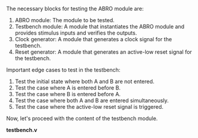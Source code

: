 The necessary blocks for testing the ABRO module are:
1. ABRO module: The module to be tested.
2. Testbench module: A module that instantiates the ABRO module and provides stimulus inputs and verifies the outputs.
3. Clock generator: A module that generates a clock signal for the testbench.
4. Reset generator: A module that generates an active-low reset signal for the testbench.

Important edge cases to test in the testbench:
1. Test the initial state where both A and B are not entered.
2. Test the case where A is entered before B.
3. Test the case where B is entered before A.
4. Test the case where both A and B are entered simultaneously.
5. Test the case where the active-low reset signal is triggered.

Now, let's proceed with the content of the testbench module.

**testbench.v**
